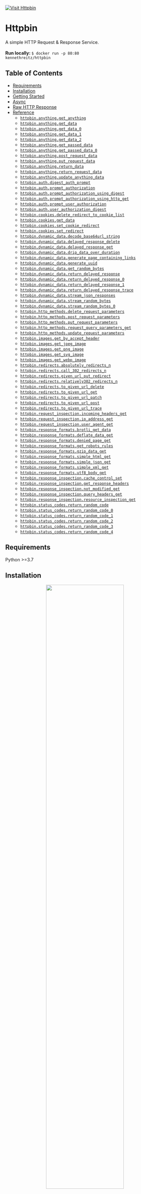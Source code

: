 <div align="left">

[![Visit Httpbin](./header.png)](https://httpbin.org)

# Httpbin<a id="httpbin"></a>

A simple HTTP Request & Response Service.<br/> <br/> <b>Run locally: </b> <code>$ docker run -p 80:80 kennethreitz/httpbin</code>


</div>

## Table of Contents<a id="table-of-contents"></a>

<!-- toc -->

- [Requirements](#requirements)
- [Installation](#installation)
- [Getting Started](#getting-started)
- [Async](#async)
- [Raw HTTP Response](#raw-http-response)
- [Reference](#reference)
  * [`httpbin.anything.get_anything`](#httpbinanythingget_anything)
  * [`httpbin.anything.get_data`](#httpbinanythingget_data)
  * [`httpbin.anything.get_data_0`](#httpbinanythingget_data_0)
  * [`httpbin.anything.get_data_1`](#httpbinanythingget_data_1)
  * [`httpbin.anything.get_data_2`](#httpbinanythingget_data_2)
  * [`httpbin.anything.get_passed_data`](#httpbinanythingget_passed_data)
  * [`httpbin.anything.get_passed_data_0`](#httpbinanythingget_passed_data_0)
  * [`httpbin.anything.post_request_data`](#httpbinanythingpost_request_data)
  * [`httpbin.anything.put_request_data`](#httpbinanythingput_request_data)
  * [`httpbin.anything.return_data`](#httpbinanythingreturn_data)
  * [`httpbin.anything.return_request_data`](#httpbinanythingreturn_request_data)
  * [`httpbin.anything.update_anything_data`](#httpbinanythingupdate_anything_data)
  * [`httpbin.auth.digest_auth_prompt`](#httpbinauthdigest_auth_prompt)
  * [`httpbin.auth.prompt_authorization`](#httpbinauthprompt_authorization)
  * [`httpbin.auth.prompt_authorization_using_digest`](#httpbinauthprompt_authorization_using_digest)
  * [`httpbin.auth.prompt_authorization_using_http_get`](#httpbinauthprompt_authorization_using_http_get)
  * [`httpbin.auth.prompt_user_authorization`](#httpbinauthprompt_user_authorization)
  * [`httpbin.auth.user_authorization_digest`](#httpbinauthuser_authorization_digest)
  * [`httpbin.cookies.delete_redirect_to_cookie_list`](#httpbincookiesdelete_redirect_to_cookie_list)
  * [`httpbin.cookies.get_data`](#httpbincookiesget_data)
  * [`httpbin.cookies.set_cookie_redirect`](#httpbincookiesset_cookie_redirect)
  * [`httpbin.cookies.set_redirect`](#httpbincookiesset_redirect)
  * [`httpbin.dynamic_data.decode_base64url_string`](#httpbindynamic_datadecode_base64url_string)
  * [`httpbin.dynamic_data.delayed_response_delete`](#httpbindynamic_datadelayed_response_delete)
  * [`httpbin.dynamic_data.delayed_response_get`](#httpbindynamic_datadelayed_response_get)
  * [`httpbin.dynamic_data.drip_data_over_duration`](#httpbindynamic_datadrip_data_over_duration)
  * [`httpbin.dynamic_data.generate_page_containing_links`](#httpbindynamic_datagenerate_page_containing_links)
  * [`httpbin.dynamic_data.generate_uuid`](#httpbindynamic_datagenerate_uuid)
  * [`httpbin.dynamic_data.get_random_bytes`](#httpbindynamic_dataget_random_bytes)
  * [`httpbin.dynamic_data.return_delayed_response`](#httpbindynamic_datareturn_delayed_response)
  * [`httpbin.dynamic_data.return_delayed_response_0`](#httpbindynamic_datareturn_delayed_response_0)
  * [`httpbin.dynamic_data.return_delayed_response_1`](#httpbindynamic_datareturn_delayed_response_1)
  * [`httpbin.dynamic_data.return_delayed_response_trace`](#httpbindynamic_datareturn_delayed_response_trace)
  * [`httpbin.dynamic_data.stream_json_responses`](#httpbindynamic_datastream_json_responses)
  * [`httpbin.dynamic_data.stream_random_bytes`](#httpbindynamic_datastream_random_bytes)
  * [`httpbin.dynamic_data.stream_random_bytes_0`](#httpbindynamic_datastream_random_bytes_0)
  * [`httpbin.http_methods.delete_request_parameters`](#httpbinhttp_methodsdelete_request_parameters)
  * [`httpbin.http_methods.post_request_parameters`](#httpbinhttp_methodspost_request_parameters)
  * [`httpbin.http_methods.put_request_parameters`](#httpbinhttp_methodsput_request_parameters)
  * [`httpbin.http_methods.request_query_parameters_get`](#httpbinhttp_methodsrequest_query_parameters_get)
  * [`httpbin.http_methods.update_request_parameters`](#httpbinhttp_methodsupdate_request_parameters)
  * [`httpbin.images.get_by_accept_header`](#httpbinimagesget_by_accept_header)
  * [`httpbin.images.get_jpeg_image`](#httpbinimagesget_jpeg_image)
  * [`httpbin.images.get_png_image`](#httpbinimagesget_png_image)
  * [`httpbin.images.get_svg_image`](#httpbinimagesget_svg_image)
  * [`httpbin.images.get_webp_image`](#httpbinimagesget_webp_image)
  * [`httpbin.redirects.absolutely_redirects_n`](#httpbinredirectsabsolutely_redirects_n)
  * [`httpbin.redirects.call_302_redirects_n`](#httpbinredirectscall_302_redirects_n)
  * [`httpbin.redirects.given_url_put_redirect`](#httpbinredirectsgiven_url_put_redirect)
  * [`httpbin.redirects.relatively302_redirects_n`](#httpbinredirectsrelatively302_redirects_n)
  * [`httpbin.redirects.to_given_url_delete`](#httpbinredirectsto_given_url_delete)
  * [`httpbin.redirects.to_given_url_get`](#httpbinredirectsto_given_url_get)
  * [`httpbin.redirects.to_given_url_patch`](#httpbinredirectsto_given_url_patch)
  * [`httpbin.redirects.to_given_url_post`](#httpbinredirectsto_given_url_post)
  * [`httpbin.redirects.to_given_url_trace`](#httpbinredirectsto_given_url_trace)
  * [`httpbin.request_inspection.incoming_headers_get`](#httpbinrequest_inspectionincoming_headers_get)
  * [`httpbin.request_inspection.ip_address_get`](#httpbinrequest_inspectionip_address_get)
  * [`httpbin.request_inspection.user_agent_get`](#httpbinrequest_inspectionuser_agent_get)
  * [`httpbin.response_formats.brotli_get_data`](#httpbinresponse_formatsbrotli_get_data)
  * [`httpbin.response_formats.deflate_data_get`](#httpbinresponse_formatsdeflate_data_get)
  * [`httpbin.response_formats.denied_page_get`](#httpbinresponse_formatsdenied_page_get)
  * [`httpbin.response_formats.get_robots_rules`](#httpbinresponse_formatsget_robots_rules)
  * [`httpbin.response_formats.gzip_data_get`](#httpbinresponse_formatsgzip_data_get)
  * [`httpbin.response_formats.simple_html_get`](#httpbinresponse_formatssimple_html_get)
  * [`httpbin.response_formats.simple_json_get`](#httpbinresponse_formatssimple_json_get)
  * [`httpbin.response_formats.simple_xml_get`](#httpbinresponse_formatssimple_xml_get)
  * [`httpbin.response_formats.utf8_body_get`](#httpbinresponse_formatsutf8_body_get)
  * [`httpbin.response_inspection.cache_control_set`](#httpbinresponse_inspectioncache_control_set)
  * [`httpbin.response_inspection.get_response_headers`](#httpbinresponse_inspectionget_response_headers)
  * [`httpbin.response_inspection.not_modified_get`](#httpbinresponse_inspectionnot_modified_get)
  * [`httpbin.response_inspection.query_headers_get`](#httpbinresponse_inspectionquery_headers_get)
  * [`httpbin.response_inspection.resource_inspection_get`](#httpbinresponse_inspectionresource_inspection_get)
  * [`httpbin.status_codes.return_random_code`](#httpbinstatus_codesreturn_random_code)
  * [`httpbin.status_codes.return_random_code_0`](#httpbinstatus_codesreturn_random_code_0)
  * [`httpbin.status_codes.return_random_code_1`](#httpbinstatus_codesreturn_random_code_1)
  * [`httpbin.status_codes.return_random_code_2`](#httpbinstatus_codesreturn_random_code_2)
  * [`httpbin.status_codes.return_random_code_3`](#httpbinstatus_codesreturn_random_code_3)
  * [`httpbin.status_codes.return_random_code_4`](#httpbinstatus_codesreturn_random_code_4)

<!-- tocstop -->

## Requirements<a id="requirements"></a>

Python >=3.7

## Installation<a id="installation"></a>
<div align="center">
  <a href="https://konfigthis.com/sdk-sign-up?company=httpbin&language=Python">
    <img src="https://raw.githubusercontent.com/konfig-dev/brand-assets/HEAD/cta-images/python-cta.png" width="70%">
  </a>
</div>

## Getting Started<a id="getting-started"></a>

```python
from pprint import pprint
from httpbin_python_sdk import Httpbin, ApiException

httpbin = Httpbin(
)

try:
    # Returns anything passed in request data.
    httpbin.anything.get_anything()
except ApiException as e:
    print("Exception when calling AnythingApi.get_anything: %s\n" % e)
    pprint(e.body)
    pprint(e.headers)
    pprint(e.status)
    pprint(e.reason)
    pprint(e.round_trip_time)
```

## Async<a id="async"></a>

`async` support is available by prepending `a` to any method.

```python

import asyncio
from pprint import pprint
from httpbin_python_sdk import Httpbin, ApiException

httpbin = Httpbin(
)

async def main():
    try:
        # Returns anything passed in request data.
        await httpbin.anything.aget_anything()
    except ApiException as e:
        print("Exception when calling AnythingApi.get_anything: %s\n" % e)
        pprint(e.body)
        pprint(e.headers)
        pprint(e.status)
        pprint(e.reason)
        pprint(e.round_trip_time)

asyncio.run(main())
```

## Raw HTTP Response<a id="raw-http-response"></a>

To access raw HTTP response values, use the `.raw` namespace.

```python
from pprint import pprint
from httpbin_python_sdk import Httpbin, ApiException

httpbin = Httpbin(
)

try:
    # Returns anything passed in request data.
    get_anything_response = httpbin.anything.raw.get_anything()
    pprint(get_anything_response.headers)
    pprint(get_anything_response.status)
    pprint(get_anything_response.round_trip_time)
except ApiException as e:
    print("Exception when calling AnythingApi.get_anything: %s\n" % e)
    pprint(e.body)
    pprint(e.headers)
    pprint(e.status)
    pprint(e.reason)
    pprint(e.round_trip_time)
```


## Reference<a id="reference"></a>
### `httpbin.anything.get_anything`<a id="httpbinanythingget_anything"></a>

Returns anything passed in request data.

#### 🛠️ Usage<a id="🛠️-usage"></a>

```python
httpbin.anything.get_anything()
```

#### 🌐 Endpoint<a id="🌐-endpoint"></a>

`/anything/{anything}` `delete`

[🔙 **Back to Table of Contents**](#table-of-contents)

---

### `httpbin.anything.get_data`<a id="httpbinanythingget_data"></a>

Returns anything passed in request data.

#### 🛠️ Usage<a id="🛠️-usage"></a>

```python
httpbin.anything.get_data()
```

#### 🌐 Endpoint<a id="🌐-endpoint"></a>

`/anything` `get`

[🔙 **Back to Table of Contents**](#table-of-contents)

---

### `httpbin.anything.get_data_0`<a id="httpbinanythingget_data_0"></a>

Returns anything passed in request data.

#### 🛠️ Usage<a id="🛠️-usage"></a>

```python
httpbin.anything.get_data_0()
```

#### 🌐 Endpoint<a id="🌐-endpoint"></a>

`/anything` `delete`

[🔙 **Back to Table of Contents**](#table-of-contents)

---

### `httpbin.anything.get_data_1`<a id="httpbinanythingget_data_1"></a>

Returns anything passed in request data.

#### 🛠️ Usage<a id="🛠️-usage"></a>

```python
httpbin.anything.get_data_1()
```

#### 🌐 Endpoint<a id="🌐-endpoint"></a>

`/anything` `patch`

[🔙 **Back to Table of Contents**](#table-of-contents)

---

### `httpbin.anything.get_data_2`<a id="httpbinanythingget_data_2"></a>

Returns anything passed in request data.

#### 🛠️ Usage<a id="🛠️-usage"></a>

```python
httpbin.anything.get_data_2()
```

#### 🌐 Endpoint<a id="🌐-endpoint"></a>

`/anything/{anything}` `get`

[🔙 **Back to Table of Contents**](#table-of-contents)

---

### `httpbin.anything.get_passed_data`<a id="httpbinanythingget_passed_data"></a>

Returns anything passed in request data.

#### 🛠️ Usage<a id="🛠️-usage"></a>

```python
httpbin.anything.get_passed_data()
```

#### 🌐 Endpoint<a id="🌐-endpoint"></a>

`/anything` `trace`

[🔙 **Back to Table of Contents**](#table-of-contents)

---

### `httpbin.anything.get_passed_data_0`<a id="httpbinanythingget_passed_data_0"></a>

Returns anything passed in request data.

#### 🛠️ Usage<a id="🛠️-usage"></a>

```python
httpbin.anything.get_passed_data_0()
```

#### 🌐 Endpoint<a id="🌐-endpoint"></a>

`/anything/{anything}` `trace`

[🔙 **Back to Table of Contents**](#table-of-contents)

---

### `httpbin.anything.post_request_data`<a id="httpbinanythingpost_request_data"></a>

Returns anything passed in request data.

#### 🛠️ Usage<a id="🛠️-usage"></a>

```python
httpbin.anything.post_request_data()
```

#### 🌐 Endpoint<a id="🌐-endpoint"></a>

`/anything` `post`

[🔙 **Back to Table of Contents**](#table-of-contents)

---

### `httpbin.anything.put_request_data`<a id="httpbinanythingput_request_data"></a>

Returns anything passed in request data.

#### 🛠️ Usage<a id="🛠️-usage"></a>

```python
httpbin.anything.put_request_data()
```

#### 🌐 Endpoint<a id="🌐-endpoint"></a>

`/anything` `put`

[🔙 **Back to Table of Contents**](#table-of-contents)

---

### `httpbin.anything.return_data`<a id="httpbinanythingreturn_data"></a>

Returns anything passed in request data.

#### 🛠️ Usage<a id="🛠️-usage"></a>

```python
httpbin.anything.return_data()
```

#### 🌐 Endpoint<a id="🌐-endpoint"></a>

`/anything/{anything}` `put`

[🔙 **Back to Table of Contents**](#table-of-contents)

---

### `httpbin.anything.return_request_data`<a id="httpbinanythingreturn_request_data"></a>

Returns anything passed in request data.

#### 🛠️ Usage<a id="🛠️-usage"></a>

```python
httpbin.anything.return_request_data()
```

#### 🌐 Endpoint<a id="🌐-endpoint"></a>

`/anything/{anything}` `post`

[🔙 **Back to Table of Contents**](#table-of-contents)

---

### `httpbin.anything.update_anything_data`<a id="httpbinanythingupdate_anything_data"></a>

Returns anything passed in request data.

#### 🛠️ Usage<a id="🛠️-usage"></a>

```python
httpbin.anything.update_anything_data()
```

#### 🌐 Endpoint<a id="🌐-endpoint"></a>

`/anything/{anything}` `patch`

[🔙 **Back to Table of Contents**](#table-of-contents)

---

### `httpbin.auth.digest_auth_prompt`<a id="httpbinauthdigest_auth_prompt"></a>

Prompts the user for authorization using Digest Auth.

#### 🛠️ Usage<a id="🛠️-usage"></a>

```python
httpbin.auth.digest_auth_prompt(
    qop="qop_example",
    user="user_example",
    passwd="passwd_example",
)
```

#### ⚙️ Parameters<a id="⚙️-parameters"></a>

##### qop: `str`<a id="qop-str"></a>

auth or auth-int

##### user: `str`<a id="user-str"></a>

##### passwd: `str`<a id="passwd-str"></a>

#### 🌐 Endpoint<a id="🌐-endpoint"></a>

`/digest-auth/{qop}/{user}/{passwd}` `get`

[🔙 **Back to Table of Contents**](#table-of-contents)

---

### `httpbin.auth.prompt_authorization`<a id="httpbinauthprompt_authorization"></a>

Prompts the user for authorization using bearer authentication.

#### 🛠️ Usage<a id="🛠️-usage"></a>

```python
httpbin.auth.prompt_authorization(
    authorization="string_example",
)
```

#### ⚙️ Parameters<a id="⚙️-parameters"></a>

##### authorization: `str`<a id="authorization-str"></a>

#### 🌐 Endpoint<a id="🌐-endpoint"></a>

`/bearer` `get`

[🔙 **Back to Table of Contents**](#table-of-contents)

---

### `httpbin.auth.prompt_authorization_using_digest`<a id="httpbinauthprompt_authorization_using_digest"></a>

allow settings the stale_after argument.


#### 🛠️ Usage<a id="🛠️-usage"></a>

```python
httpbin.auth.prompt_authorization_using_digest(
    qop="qop_example",
    user="user_example",
    passwd="passwd_example",
    algorithm="MD5",
    stale_after="never",
)
```

#### ⚙️ Parameters<a id="⚙️-parameters"></a>

##### qop: `str`<a id="qop-str"></a>

auth or auth-int

##### user: `str`<a id="user-str"></a>

##### passwd: `str`<a id="passwd-str"></a>

##### algorithm: `str`<a id="algorithm-str"></a>

MD5, SHA-256, SHA-512

##### stale_after: `str`<a id="stale_after-str"></a>

#### 🌐 Endpoint<a id="🌐-endpoint"></a>

`/digest-auth/{qop}/{user}/{passwd}/{algorithm}/{stale_after}` `get`

[🔙 **Back to Table of Contents**](#table-of-contents)

---

### `httpbin.auth.prompt_authorization_using_http_get`<a id="httpbinauthprompt_authorization_using_http_get"></a>

Prompts the user for authorization using HTTP Basic Auth.

#### 🛠️ Usage<a id="🛠️-usage"></a>

```python
httpbin.auth.prompt_authorization_using_http_get(
    user="user_example",
    passwd="passwd_example",
)
```

#### ⚙️ Parameters<a id="⚙️-parameters"></a>

##### user: `str`<a id="user-str"></a>

##### passwd: `str`<a id="passwd-str"></a>

#### 🌐 Endpoint<a id="🌐-endpoint"></a>

`/basic-auth/{user}/{passwd}` `get`

[🔙 **Back to Table of Contents**](#table-of-contents)

---

### `httpbin.auth.prompt_user_authorization`<a id="httpbinauthprompt_user_authorization"></a>

Prompts the user for authorization using HTTP Basic Auth.

#### 🛠️ Usage<a id="🛠️-usage"></a>

```python
httpbin.auth.prompt_user_authorization(
    user="user_example",
    passwd="passwd_example",
)
```

#### ⚙️ Parameters<a id="⚙️-parameters"></a>

##### user: `str`<a id="user-str"></a>

##### passwd: `str`<a id="passwd-str"></a>

#### 🌐 Endpoint<a id="🌐-endpoint"></a>

`/hidden-basic-auth/{user}/{passwd}` `get`

[🔙 **Back to Table of Contents**](#table-of-contents)

---

### `httpbin.auth.user_authorization_digest`<a id="httpbinauthuser_authorization_digest"></a>

Prompts the user for authorization using Digest Auth + Algorithm.

#### 🛠️ Usage<a id="🛠️-usage"></a>

```python
httpbin.auth.user_authorization_digest(
    qop="qop_example",
    user="user_example",
    passwd="passwd_example",
    algorithm="MD5",
)
```

#### ⚙️ Parameters<a id="⚙️-parameters"></a>

##### qop: `str`<a id="qop-str"></a>

auth or auth-int

##### user: `str`<a id="user-str"></a>

##### passwd: `str`<a id="passwd-str"></a>

##### algorithm: `str`<a id="algorithm-str"></a>

MD5, SHA-256, SHA-512

#### 🌐 Endpoint<a id="🌐-endpoint"></a>

`/digest-auth/{qop}/{user}/{passwd}/{algorithm}` `get`

[🔙 **Back to Table of Contents**](#table-of-contents)

---

### `httpbin.cookies.delete_redirect_to_cookie_list`<a id="httpbincookiesdelete_redirect_to_cookie_list"></a>

Deletes cookie(s) as provided by the query string and redirects to cookie list.

#### 🛠️ Usage<a id="🛠️-usage"></a>

```python
httpbin.cookies.delete_redirect_to_cookie_list(
    freeform={
        "key": "string_example",
    },
)
```

#### ⚙️ Parameters<a id="⚙️-parameters"></a>

##### freeform: [`Dict[str, str]`](./httpbin_python_sdk/type/.py)<a id="freeform-dictstr-strhttpbin_python_sdktypepy"></a>

#### 🌐 Endpoint<a id="🌐-endpoint"></a>

`/cookies/delete` `get`

[🔙 **Back to Table of Contents**](#table-of-contents)

---

### `httpbin.cookies.get_data`<a id="httpbincookiesget_data"></a>

Returns cookie data.

#### 🛠️ Usage<a id="🛠️-usage"></a>

```python
httpbin.cookies.get_data()
```

#### 🌐 Endpoint<a id="🌐-endpoint"></a>

`/cookies` `get`

[🔙 **Back to Table of Contents**](#table-of-contents)

---

### `httpbin.cookies.set_cookie_redirect`<a id="httpbincookiesset_cookie_redirect"></a>

Sets a cookie and redirects to cookie list.

#### 🛠️ Usage<a id="🛠️-usage"></a>

```python
httpbin.cookies.set_cookie_redirect(
    name="name_example",
    value="value_example",
)
```

#### ⚙️ Parameters<a id="⚙️-parameters"></a>

##### name: `str`<a id="name-str"></a>

##### value: `str`<a id="value-str"></a>

#### 🌐 Endpoint<a id="🌐-endpoint"></a>

`/cookies/set/{name}/{value}` `get`

[🔙 **Back to Table of Contents**](#table-of-contents)

---

### `httpbin.cookies.set_redirect`<a id="httpbincookiesset_redirect"></a>

Sets cookie(s) as provided by the query string and redirects to cookie list.

#### 🛠️ Usage<a id="🛠️-usage"></a>

```python
httpbin.cookies.set_redirect(
    freeform={
        "key": "string_example",
    },
)
```

#### ⚙️ Parameters<a id="⚙️-parameters"></a>

##### freeform: [`Dict[str, str]`](./httpbin_python_sdk/type/.py)<a id="freeform-dictstr-strhttpbin_python_sdktypepy"></a>

#### 🌐 Endpoint<a id="🌐-endpoint"></a>

`/cookies/set` `get`

[🔙 **Back to Table of Contents**](#table-of-contents)

---

### `httpbin.dynamic_data.decode_base64url_string`<a id="httpbindynamic_datadecode_base64url_string"></a>

Decodes base64url-encoded string.

#### 🛠️ Usage<a id="🛠️-usage"></a>

```python
httpbin.dynamic_data.decode_base64url_string(
    value="SFRUUEJJTiBpcyBhd2Vzb21l",
)
```

#### ⚙️ Parameters<a id="⚙️-parameters"></a>

##### value: `str`<a id="value-str"></a>

#### 🌐 Endpoint<a id="🌐-endpoint"></a>

`/base64/{value}` `get`

[🔙 **Back to Table of Contents**](#table-of-contents)

---

### `httpbin.dynamic_data.delayed_response_delete`<a id="httpbindynamic_datadelayed_response_delete"></a>

Returns a delayed response (max of 10 seconds).

#### 🛠️ Usage<a id="🛠️-usage"></a>

```python
httpbin.dynamic_data.delayed_response_delete(
    delay=,
)
```

#### ⚙️ Parameters<a id="⚙️-parameters"></a>

##### delay: [`ModelInt`](./httpbin_python_sdk/type/.py)<a id="delay-modelinthttpbin_python_sdktypepy"></a>

#### 🌐 Endpoint<a id="🌐-endpoint"></a>

`/delay/{delay}` `delete`

[🔙 **Back to Table of Contents**](#table-of-contents)

---

### `httpbin.dynamic_data.delayed_response_get`<a id="httpbindynamic_datadelayed_response_get"></a>

Returns a delayed response (max of 10 seconds).

#### 🛠️ Usage<a id="🛠️-usage"></a>

```python
httpbin.dynamic_data.delayed_response_get(
    delay=,
)
```

#### ⚙️ Parameters<a id="⚙️-parameters"></a>

##### delay: [`ModelInt`](./httpbin_python_sdk/type/.py)<a id="delay-modelinthttpbin_python_sdktypepy"></a>

#### 🌐 Endpoint<a id="🌐-endpoint"></a>

`/delay/{delay}` `get`

[🔙 **Back to Table of Contents**](#table-of-contents)

---

### `httpbin.dynamic_data.drip_data_over_duration`<a id="httpbindynamic_datadrip_data_over_duration"></a>

Drips data over a duration after an optional initial delay.

#### 🛠️ Usage<a id="🛠️-usage"></a>

```python
httpbin.dynamic_data.drip_data_over_duration(
    duration=2,
    numbytes=10,
    code=200,
    delay=2,
)
```

#### ⚙️ Parameters<a id="⚙️-parameters"></a>

##### duration: `Union[int, float]`<a id="duration-unionint-float"></a>

The amount of time (in seconds) over which to drip each byte

##### numbytes: `int`<a id="numbytes-int"></a>

The number of bytes to respond with

##### code: `int`<a id="code-int"></a>

The response code that will be returned

##### delay: `Union[int, float]`<a id="delay-unionint-float"></a>

The amount of time (in seconds) to delay before responding

#### 🌐 Endpoint<a id="🌐-endpoint"></a>

`/drip` `get`

[🔙 **Back to Table of Contents**](#table-of-contents)

---

### `httpbin.dynamic_data.generate_page_containing_links`<a id="httpbindynamic_datagenerate_page_containing_links"></a>

Generate a page containing n links to other pages which do the same.

#### 🛠️ Usage<a id="🛠️-usage"></a>

```python
httpbin.dynamic_data.generate_page_containing_links(
    n=,
    offset=,
)
```

#### ⚙️ Parameters<a id="⚙️-parameters"></a>

##### n: [`ModelInt`](./httpbin_python_sdk/type/.py)<a id="n-modelinthttpbin_python_sdktypepy"></a>

##### offset: [`ModelInt`](./httpbin_python_sdk/type/.py)<a id="offset-modelinthttpbin_python_sdktypepy"></a>

#### 🌐 Endpoint<a id="🌐-endpoint"></a>

`/links/{n}/{offset}` `get`

[🔙 **Back to Table of Contents**](#table-of-contents)

---

### `httpbin.dynamic_data.generate_uuid`<a id="httpbindynamic_datagenerate_uuid"></a>

Return a UUID4.

#### 🛠️ Usage<a id="🛠️-usage"></a>

```python
httpbin.dynamic_data.generate_uuid()
```

#### 🌐 Endpoint<a id="🌐-endpoint"></a>

`/uuid` `get`

[🔙 **Back to Table of Contents**](#table-of-contents)

---

### `httpbin.dynamic_data.get_random_bytes`<a id="httpbindynamic_dataget_random_bytes"></a>

Returns n random bytes generated with given seed

#### 🛠️ Usage<a id="🛠️-usage"></a>

```python
httpbin.dynamic_data.get_random_bytes(
    n=,
)
```

#### ⚙️ Parameters<a id="⚙️-parameters"></a>

##### n: [`ModelInt`](./httpbin_python_sdk/type/.py)<a id="n-modelinthttpbin_python_sdktypepy"></a>

#### 🌐 Endpoint<a id="🌐-endpoint"></a>

`/bytes/{n}` `get`

[🔙 **Back to Table of Contents**](#table-of-contents)

---

### `httpbin.dynamic_data.return_delayed_response`<a id="httpbindynamic_datareturn_delayed_response"></a>

Returns a delayed response (max of 10 seconds).

#### 🛠️ Usage<a id="🛠️-usage"></a>

```python
httpbin.dynamic_data.return_delayed_response(
    delay=,
)
```

#### ⚙️ Parameters<a id="⚙️-parameters"></a>

##### delay: [`ModelInt`](./httpbin_python_sdk/type/.py)<a id="delay-modelinthttpbin_python_sdktypepy"></a>

#### 🌐 Endpoint<a id="🌐-endpoint"></a>

`/delay/{delay}` `put`

[🔙 **Back to Table of Contents**](#table-of-contents)

---

### `httpbin.dynamic_data.return_delayed_response_0`<a id="httpbindynamic_datareturn_delayed_response_0"></a>

Returns a delayed response (max of 10 seconds).

#### 🛠️ Usage<a id="🛠️-usage"></a>

```python
httpbin.dynamic_data.return_delayed_response_0(
    delay=,
)
```

#### ⚙️ Parameters<a id="⚙️-parameters"></a>

##### delay: [`ModelInt`](./httpbin_python_sdk/type/.py)<a id="delay-modelinthttpbin_python_sdktypepy"></a>

#### 🌐 Endpoint<a id="🌐-endpoint"></a>

`/delay/{delay}` `post`

[🔙 **Back to Table of Contents**](#table-of-contents)

---

### `httpbin.dynamic_data.return_delayed_response_1`<a id="httpbindynamic_datareturn_delayed_response_1"></a>

Returns a delayed response (max of 10 seconds).

#### 🛠️ Usage<a id="🛠️-usage"></a>

```python
httpbin.dynamic_data.return_delayed_response_1(
    delay=,
)
```

#### ⚙️ Parameters<a id="⚙️-parameters"></a>

##### delay: [`ModelInt`](./httpbin_python_sdk/type/.py)<a id="delay-modelinthttpbin_python_sdktypepy"></a>

#### 🌐 Endpoint<a id="🌐-endpoint"></a>

`/delay/{delay}` `patch`

[🔙 **Back to Table of Contents**](#table-of-contents)

---

### `httpbin.dynamic_data.return_delayed_response_trace`<a id="httpbindynamic_datareturn_delayed_response_trace"></a>

Returns a delayed response (max of 10 seconds).

#### 🛠️ Usage<a id="🛠️-usage"></a>

```python
httpbin.dynamic_data.return_delayed_response_trace(
    delay=,
)
```

#### ⚙️ Parameters<a id="⚙️-parameters"></a>

##### delay: [`ModelInt`](./httpbin_python_sdk/type/.py)<a id="delay-modelinthttpbin_python_sdktypepy"></a>

#### 🌐 Endpoint<a id="🌐-endpoint"></a>

`/delay/{delay}` `trace`

[🔙 **Back to Table of Contents**](#table-of-contents)

---

### `httpbin.dynamic_data.stream_json_responses`<a id="httpbindynamic_datastream_json_responses"></a>

Stream n JSON responses

#### 🛠️ Usage<a id="🛠️-usage"></a>

```python
httpbin.dynamic_data.stream_json_responses(
    n=,
)
```

#### ⚙️ Parameters<a id="⚙️-parameters"></a>

##### n: [`ModelInt`](./httpbin_python_sdk/type/.py)<a id="n-modelinthttpbin_python_sdktypepy"></a>

#### 🌐 Endpoint<a id="🌐-endpoint"></a>

`/stream/{n}` `get`

[🔙 **Back to Table of Contents**](#table-of-contents)

---

### `httpbin.dynamic_data.stream_random_bytes`<a id="httpbindynamic_datastream_random_bytes"></a>

Streams n random bytes generated with given seed, at given chunk size per packet.

#### 🛠️ Usage<a id="🛠️-usage"></a>

```python
httpbin.dynamic_data.stream_random_bytes(
    numbytes=,
)
```

#### ⚙️ Parameters<a id="⚙️-parameters"></a>

##### numbytes: [`ModelInt`](./httpbin_python_sdk/type/.py)<a id="numbytes-modelinthttpbin_python_sdktypepy"></a>

#### 🌐 Endpoint<a id="🌐-endpoint"></a>

`/range/{numbytes}` `get`

[🔙 **Back to Table of Contents**](#table-of-contents)

---

### `httpbin.dynamic_data.stream_random_bytes_0`<a id="httpbindynamic_datastream_random_bytes_0"></a>

Streams n random bytes generated with given seed, at given chunk size per packet.

#### 🛠️ Usage<a id="🛠️-usage"></a>

```python
httpbin.dynamic_data.stream_random_bytes_0(
    n=,
)
```

#### ⚙️ Parameters<a id="⚙️-parameters"></a>

##### n: [`ModelInt`](./httpbin_python_sdk/type/.py)<a id="n-modelinthttpbin_python_sdktypepy"></a>

#### 🌐 Endpoint<a id="🌐-endpoint"></a>

`/stream-bytes/{n}` `get`

[🔙 **Back to Table of Contents**](#table-of-contents)

---

### `httpbin.http_methods.delete_request_parameters`<a id="httpbinhttp_methodsdelete_request_parameters"></a>

The request's DELETE parameters.

#### 🛠️ Usage<a id="🛠️-usage"></a>

```python
httpbin.http_methods.delete_request_parameters()
```

#### 🌐 Endpoint<a id="🌐-endpoint"></a>

`/delete` `delete`

[🔙 **Back to Table of Contents**](#table-of-contents)

---

### `httpbin.http_methods.post_request_parameters`<a id="httpbinhttp_methodspost_request_parameters"></a>

The request's POST parameters.

#### 🛠️ Usage<a id="🛠️-usage"></a>

```python
httpbin.http_methods.post_request_parameters()
```

#### 🌐 Endpoint<a id="🌐-endpoint"></a>

`/post` `post`

[🔙 **Back to Table of Contents**](#table-of-contents)

---

### `httpbin.http_methods.put_request_parameters`<a id="httpbinhttp_methodsput_request_parameters"></a>

The request's PUT parameters.

#### 🛠️ Usage<a id="🛠️-usage"></a>

```python
httpbin.http_methods.put_request_parameters()
```

#### 🌐 Endpoint<a id="🌐-endpoint"></a>

`/put` `put`

[🔙 **Back to Table of Contents**](#table-of-contents)

---

### `httpbin.http_methods.request_query_parameters_get`<a id="httpbinhttp_methodsrequest_query_parameters_get"></a>

The request's query parameters.

#### 🛠️ Usage<a id="🛠️-usage"></a>

```python
httpbin.http_methods.request_query_parameters_get()
```

#### 🌐 Endpoint<a id="🌐-endpoint"></a>

`/get` `get`

[🔙 **Back to Table of Contents**](#table-of-contents)

---

### `httpbin.http_methods.update_request_parameters`<a id="httpbinhttp_methodsupdate_request_parameters"></a>

The request's PATCH parameters.

#### 🛠️ Usage<a id="🛠️-usage"></a>

```python
httpbin.http_methods.update_request_parameters()
```

#### 🌐 Endpoint<a id="🌐-endpoint"></a>

`/patch` `patch`

[🔙 **Back to Table of Contents**](#table-of-contents)

---

### `httpbin.images.get_by_accept_header`<a id="httpbinimagesget_by_accept_header"></a>

Returns a simple image of the type suggest by the Accept header.

#### 🛠️ Usage<a id="🛠️-usage"></a>

```python
httpbin.images.get_by_accept_header()
```

#### 🌐 Endpoint<a id="🌐-endpoint"></a>

`/image` `get`

[🔙 **Back to Table of Contents**](#table-of-contents)

---

### `httpbin.images.get_jpeg_image`<a id="httpbinimagesget_jpeg_image"></a>

Returns a simple JPEG image.

#### 🛠️ Usage<a id="🛠️-usage"></a>

```python
httpbin.images.get_jpeg_image()
```

#### 🌐 Endpoint<a id="🌐-endpoint"></a>

`/image/jpeg` `get`

[🔙 **Back to Table of Contents**](#table-of-contents)

---

### `httpbin.images.get_png_image`<a id="httpbinimagesget_png_image"></a>

Returns a simple PNG image.

#### 🛠️ Usage<a id="🛠️-usage"></a>

```python
httpbin.images.get_png_image()
```

#### 🌐 Endpoint<a id="🌐-endpoint"></a>

`/image/png` `get`

[🔙 **Back to Table of Contents**](#table-of-contents)

---

### `httpbin.images.get_svg_image`<a id="httpbinimagesget_svg_image"></a>

Returns a simple SVG image.

#### 🛠️ Usage<a id="🛠️-usage"></a>

```python
httpbin.images.get_svg_image()
```

#### 🌐 Endpoint<a id="🌐-endpoint"></a>

`/image/svg` `get`

[🔙 **Back to Table of Contents**](#table-of-contents)

---

### `httpbin.images.get_webp_image`<a id="httpbinimagesget_webp_image"></a>

Returns a simple WEBP image.

#### 🛠️ Usage<a id="🛠️-usage"></a>

```python
httpbin.images.get_webp_image()
```

#### 🌐 Endpoint<a id="🌐-endpoint"></a>

`/image/webp` `get`

[🔙 **Back to Table of Contents**](#table-of-contents)

---

### `httpbin.redirects.absolutely_redirects_n`<a id="httpbinredirectsabsolutely_redirects_n"></a>

Absolutely 302 Redirects n times.

#### 🛠️ Usage<a id="🛠️-usage"></a>

```python
httpbin.redirects.absolutely_redirects_n(
    n=,
)
```

#### ⚙️ Parameters<a id="⚙️-parameters"></a>

##### n: [`ModelInt`](./httpbin_python_sdk/type/.py)<a id="n-modelinthttpbin_python_sdktypepy"></a>

#### 🌐 Endpoint<a id="🌐-endpoint"></a>

`/absolute-redirect/{n}` `get`

[🔙 **Back to Table of Contents**](#table-of-contents)

---

### `httpbin.redirects.call_302_redirects_n`<a id="httpbinredirectscall_302_redirects_n"></a>

302 Redirects n times.

#### 🛠️ Usage<a id="🛠️-usage"></a>

```python
httpbin.redirects.call_302_redirects_n(
    n=,
)
```

#### ⚙️ Parameters<a id="⚙️-parameters"></a>

##### n: [`ModelInt`](./httpbin_python_sdk/type/.py)<a id="n-modelinthttpbin_python_sdktypepy"></a>

#### 🌐 Endpoint<a id="🌐-endpoint"></a>

`/redirect/{n}` `get`

[🔙 **Back to Table of Contents**](#table-of-contents)

---

### `httpbin.redirects.given_url_put_redirect`<a id="httpbinredirectsgiven_url_put_redirect"></a>

302/3XX Redirects to the given URL.

#### 🛠️ Usage<a id="🛠️-usage"></a>

```python
httpbin.redirects.given_url_put_redirect(
    url="string_example",
    status_code=,
)
```

#### ⚙️ Parameters<a id="⚙️-parameters"></a>

##### url: `str`<a id="url-str"></a>

##### status_code: [`ModelInt`](./httpbin_python_sdk/type/model_int.py)<a id="status_code-modelinthttpbin_python_sdktypemodel_intpy"></a>

#### ⚙️ Request Body<a id="⚙️-request-body"></a>

[`RedirectsToGivenUrlPostRequest`](./httpbin_python_sdk/type/redirects_to_given_url_post_request.py)
#### 🌐 Endpoint<a id="🌐-endpoint"></a>

`/redirect-to` `put`

[🔙 **Back to Table of Contents**](#table-of-contents)

---

### `httpbin.redirects.relatively302_redirects_n`<a id="httpbinredirectsrelatively302_redirects_n"></a>

Relatively 302 Redirects n times.

#### 🛠️ Usage<a id="🛠️-usage"></a>

```python
httpbin.redirects.relatively302_redirects_n(
    n=,
)
```

#### ⚙️ Parameters<a id="⚙️-parameters"></a>

##### n: [`ModelInt`](./httpbin_python_sdk/type/.py)<a id="n-modelinthttpbin_python_sdktypepy"></a>

#### 🌐 Endpoint<a id="🌐-endpoint"></a>

`/relative-redirect/{n}` `get`

[🔙 **Back to Table of Contents**](#table-of-contents)

---

### `httpbin.redirects.to_given_url_delete`<a id="httpbinredirectsto_given_url_delete"></a>

302/3XX Redirects to the given URL.

#### 🛠️ Usage<a id="🛠️-usage"></a>

```python
httpbin.redirects.to_given_url_delete()
```

#### 🌐 Endpoint<a id="🌐-endpoint"></a>

`/redirect-to` `delete`

[🔙 **Back to Table of Contents**](#table-of-contents)

---

### `httpbin.redirects.to_given_url_get`<a id="httpbinredirectsto_given_url_get"></a>

302/3XX Redirects to the given URL.

#### 🛠️ Usage<a id="🛠️-usage"></a>

```python
httpbin.redirects.to_given_url_get(
    url="url_example",
    status_code=,
)
```

#### ⚙️ Parameters<a id="⚙️-parameters"></a>

##### url: `str`<a id="url-str"></a>

##### status_code: [`ModelInt`](./httpbin_python_sdk/type/.py)<a id="status_code-modelinthttpbin_python_sdktypepy"></a>

#### 🌐 Endpoint<a id="🌐-endpoint"></a>

`/redirect-to` `get`

[🔙 **Back to Table of Contents**](#table-of-contents)

---

### `httpbin.redirects.to_given_url_patch`<a id="httpbinredirectsto_given_url_patch"></a>

302/3XX Redirects to the given URL.

#### 🛠️ Usage<a id="🛠️-usage"></a>

```python
httpbin.redirects.to_given_url_patch()
```

#### 🌐 Endpoint<a id="🌐-endpoint"></a>

`/redirect-to` `patch`

[🔙 **Back to Table of Contents**](#table-of-contents)

---

### `httpbin.redirects.to_given_url_post`<a id="httpbinredirectsto_given_url_post"></a>

302/3XX Redirects to the given URL.

#### 🛠️ Usage<a id="🛠️-usage"></a>

```python
httpbin.redirects.to_given_url_post(
    url="string_example",
    status_code=,
)
```

#### ⚙️ Parameters<a id="⚙️-parameters"></a>

##### url: `str`<a id="url-str"></a>

##### status_code: [`ModelInt`](./httpbin_python_sdk/type/model_int.py)<a id="status_code-modelinthttpbin_python_sdktypemodel_intpy"></a>

#### ⚙️ Request Body<a id="⚙️-request-body"></a>

[`RedirectsToGivenUrlPostRequest`](./httpbin_python_sdk/type/redirects_to_given_url_post_request.py)
#### 🌐 Endpoint<a id="🌐-endpoint"></a>

`/redirect-to` `post`

[🔙 **Back to Table of Contents**](#table-of-contents)

---

### `httpbin.redirects.to_given_url_trace`<a id="httpbinredirectsto_given_url_trace"></a>

302/3XX Redirects to the given URL.

#### 🛠️ Usage<a id="🛠️-usage"></a>

```python
httpbin.redirects.to_given_url_trace()
```

#### 🌐 Endpoint<a id="🌐-endpoint"></a>

`/redirect-to` `trace`

[🔙 **Back to Table of Contents**](#table-of-contents)

---

### `httpbin.request_inspection.incoming_headers_get`<a id="httpbinrequest_inspectionincoming_headers_get"></a>

Return the incoming request's HTTP headers.

#### 🛠️ Usage<a id="🛠️-usage"></a>

```python
httpbin.request_inspection.incoming_headers_get()
```

#### 🌐 Endpoint<a id="🌐-endpoint"></a>

`/headers` `get`

[🔙 **Back to Table of Contents**](#table-of-contents)

---

### `httpbin.request_inspection.ip_address_get`<a id="httpbinrequest_inspectionip_address_get"></a>

Returns the requester's IP Address.

#### 🛠️ Usage<a id="🛠️-usage"></a>

```python
httpbin.request_inspection.ip_address_get()
```

#### 🌐 Endpoint<a id="🌐-endpoint"></a>

`/ip` `get`

[🔙 **Back to Table of Contents**](#table-of-contents)

---

### `httpbin.request_inspection.user_agent_get`<a id="httpbinrequest_inspectionuser_agent_get"></a>

Return the incoming requests's User-Agent header.

#### 🛠️ Usage<a id="🛠️-usage"></a>

```python
httpbin.request_inspection.user_agent_get()
```

#### 🌐 Endpoint<a id="🌐-endpoint"></a>

`/user-agent` `get`

[🔙 **Back to Table of Contents**](#table-of-contents)

---

### `httpbin.response_formats.brotli_get_data`<a id="httpbinresponse_formatsbrotli_get_data"></a>

Returns Brotli-encoded data.

#### 🛠️ Usage<a id="🛠️-usage"></a>

```python
httpbin.response_formats.brotli_get_data()
```

#### 🌐 Endpoint<a id="🌐-endpoint"></a>

`/brotli` `get`

[🔙 **Back to Table of Contents**](#table-of-contents)

---

### `httpbin.response_formats.deflate_data_get`<a id="httpbinresponse_formatsdeflate_data_get"></a>

Returns Deflate-encoded data.

#### 🛠️ Usage<a id="🛠️-usage"></a>

```python
httpbin.response_formats.deflate_data_get()
```

#### 🌐 Endpoint<a id="🌐-endpoint"></a>

`/deflate` `get`

[🔙 **Back to Table of Contents**](#table-of-contents)

---

### `httpbin.response_formats.denied_page_get`<a id="httpbinresponse_formatsdenied_page_get"></a>

Returns page denied by robots.txt rules.

#### 🛠️ Usage<a id="🛠️-usage"></a>

```python
httpbin.response_formats.denied_page_get()
```

#### 🌐 Endpoint<a id="🌐-endpoint"></a>

`/deny` `get`

[🔙 **Back to Table of Contents**](#table-of-contents)

---

### `httpbin.response_formats.get_robots_rules`<a id="httpbinresponse_formatsget_robots_rules"></a>

Returns some robots.txt rules.

#### 🛠️ Usage<a id="🛠️-usage"></a>

```python
httpbin.response_formats.get_robots_rules()
```

#### 🌐 Endpoint<a id="🌐-endpoint"></a>

`/robots.txt` `get`

[🔙 **Back to Table of Contents**](#table-of-contents)

---

### `httpbin.response_formats.gzip_data_get`<a id="httpbinresponse_formatsgzip_data_get"></a>

Returns GZip-encoded data.

#### 🛠️ Usage<a id="🛠️-usage"></a>

```python
httpbin.response_formats.gzip_data_get()
```

#### 🌐 Endpoint<a id="🌐-endpoint"></a>

`/gzip` `get`

[🔙 **Back to Table of Contents**](#table-of-contents)

---

### `httpbin.response_formats.simple_html_get`<a id="httpbinresponse_formatssimple_html_get"></a>

Returns a simple HTML document.

#### 🛠️ Usage<a id="🛠️-usage"></a>

```python
httpbin.response_formats.simple_html_get()
```

#### 🌐 Endpoint<a id="🌐-endpoint"></a>

`/html` `get`

[🔙 **Back to Table of Contents**](#table-of-contents)

---

### `httpbin.response_formats.simple_json_get`<a id="httpbinresponse_formatssimple_json_get"></a>

Returns a simple JSON document.

#### 🛠️ Usage<a id="🛠️-usage"></a>

```python
httpbin.response_formats.simple_json_get()
```

#### 🌐 Endpoint<a id="🌐-endpoint"></a>

`/json` `get`

[🔙 **Back to Table of Contents**](#table-of-contents)

---

### `httpbin.response_formats.simple_xml_get`<a id="httpbinresponse_formatssimple_xml_get"></a>

Returns a simple XML document.

#### 🛠️ Usage<a id="🛠️-usage"></a>

```python
httpbin.response_formats.simple_xml_get()
```

#### 🌐 Endpoint<a id="🌐-endpoint"></a>

`/xml` `get`

[🔙 **Back to Table of Contents**](#table-of-contents)

---

### `httpbin.response_formats.utf8_body_get`<a id="httpbinresponse_formatsutf8_body_get"></a>

Returns a UTF-8 encoded body.

#### 🛠️ Usage<a id="🛠️-usage"></a>

```python
httpbin.response_formats.utf8_body_get()
```

#### 🌐 Endpoint<a id="🌐-endpoint"></a>

`/encoding/utf8` `get`

[🔙 **Back to Table of Contents**](#table-of-contents)

---

### `httpbin.response_inspection.cache_control_set`<a id="httpbinresponse_inspectioncache_control_set"></a>

Sets a Cache-Control header for n seconds.

#### 🛠️ Usage<a id="🛠️-usage"></a>

```python
httpbin.response_inspection.cache_control_set(
    value=1,
)
```

#### ⚙️ Parameters<a id="⚙️-parameters"></a>

##### value: `int`<a id="value-int"></a>

#### 🌐 Endpoint<a id="🌐-endpoint"></a>

`/cache/{value}` `get`

[🔙 **Back to Table of Contents**](#table-of-contents)

---

### `httpbin.response_inspection.get_response_headers`<a id="httpbinresponse_inspectionget_response_headers"></a>

Returns a set of response headers from the query string.

#### 🛠️ Usage<a id="🛠️-usage"></a>

```python
httpbin.response_inspection.get_response_headers(
    freeform={
        "key": "string_example",
    },
)
```

#### ⚙️ Parameters<a id="⚙️-parameters"></a>

##### freeform: [`Dict[str, str]`](./httpbin_python_sdk/type/.py)<a id="freeform-dictstr-strhttpbin_python_sdktypepy"></a>

#### 🌐 Endpoint<a id="🌐-endpoint"></a>

`/response-headers` `post`

[🔙 **Back to Table of Contents**](#table-of-contents)

---

### `httpbin.response_inspection.not_modified_get`<a id="httpbinresponse_inspectionnot_modified_get"></a>

Returns a 304 if an If-Modified-Since header or If-None-Match is present. Returns the same as a GET otherwise.

#### 🛠️ Usage<a id="🛠️-usage"></a>

```python
httpbin.response_inspection.not_modified_get(
    if_modified_since="string_example",
    if_none_match="string_example",
)
```

#### ⚙️ Parameters<a id="⚙️-parameters"></a>

##### if_modified_since: `str`<a id="if_modified_since-str"></a>

##### if_none_match: `str`<a id="if_none_match-str"></a>

#### 🌐 Endpoint<a id="🌐-endpoint"></a>

`/cache` `get`

[🔙 **Back to Table of Contents**](#table-of-contents)

---

### `httpbin.response_inspection.query_headers_get`<a id="httpbinresponse_inspectionquery_headers_get"></a>

Returns a set of response headers from the query string.

#### 🛠️ Usage<a id="🛠️-usage"></a>

```python
httpbin.response_inspection.query_headers_get(
    freeform={
        "key": "string_example",
    },
)
```

#### ⚙️ Parameters<a id="⚙️-parameters"></a>

##### freeform: [`Dict[str, str]`](./httpbin_python_sdk/type/.py)<a id="freeform-dictstr-strhttpbin_python_sdktypepy"></a>

#### 🌐 Endpoint<a id="🌐-endpoint"></a>

`/response-headers` `get`

[🔙 **Back to Table of Contents**](#table-of-contents)

---

### `httpbin.response_inspection.resource_inspection_get`<a id="httpbinresponse_inspectionresource_inspection_get"></a>

Assumes the resource has the given etag and responds to If-None-Match and If-Match headers appropriately.

#### 🛠️ Usage<a id="🛠️-usage"></a>

```python
httpbin.response_inspection.resource_inspection_get(
    if_none_match="string_example",
    if_match="string_example",
)
```

#### ⚙️ Parameters<a id="⚙️-parameters"></a>

##### if_none_match: `str`<a id="if_none_match-str"></a>

##### if_match: `str`<a id="if_match-str"></a>

#### 🌐 Endpoint<a id="🌐-endpoint"></a>

`/etag/{etag}` `get`

[🔙 **Back to Table of Contents**](#table-of-contents)

---

### `httpbin.status_codes.return_random_code`<a id="httpbinstatus_codesreturn_random_code"></a>

Return status code or random status code if more than one are given

#### 🛠️ Usage<a id="🛠️-usage"></a>

```python
httpbin.status_codes.return_random_code(
    codes="codes_example",
)
```

#### ⚙️ Parameters<a id="⚙️-parameters"></a>

##### codes: `str`<a id="codes-str"></a>

#### 🌐 Endpoint<a id="🌐-endpoint"></a>

`/status/{codes}` `get`

[🔙 **Back to Table of Contents**](#table-of-contents)

---

### `httpbin.status_codes.return_random_code_0`<a id="httpbinstatus_codesreturn_random_code_0"></a>

Return status code or random status code if more than one are given

#### 🛠️ Usage<a id="🛠️-usage"></a>

```python
httpbin.status_codes.return_random_code_0(
    codes="codes_example",
)
```

#### ⚙️ Parameters<a id="⚙️-parameters"></a>

##### codes: `str`<a id="codes-str"></a>

#### 🌐 Endpoint<a id="🌐-endpoint"></a>

`/status/{codes}` `put`

[🔙 **Back to Table of Contents**](#table-of-contents)

---

### `httpbin.status_codes.return_random_code_1`<a id="httpbinstatus_codesreturn_random_code_1"></a>

Return status code or random status code if more than one are given

#### 🛠️ Usage<a id="🛠️-usage"></a>

```python
httpbin.status_codes.return_random_code_1(
    codes="codes_example",
)
```

#### ⚙️ Parameters<a id="⚙️-parameters"></a>

##### codes: `str`<a id="codes-str"></a>

#### 🌐 Endpoint<a id="🌐-endpoint"></a>

`/status/{codes}` `post`

[🔙 **Back to Table of Contents**](#table-of-contents)

---

### `httpbin.status_codes.return_random_code_2`<a id="httpbinstatus_codesreturn_random_code_2"></a>

Return status code or random status code if more than one are given

#### 🛠️ Usage<a id="🛠️-usage"></a>

```python
httpbin.status_codes.return_random_code_2(
    codes="codes_example",
)
```

#### ⚙️ Parameters<a id="⚙️-parameters"></a>

##### codes: `str`<a id="codes-str"></a>

#### 🌐 Endpoint<a id="🌐-endpoint"></a>

`/status/{codes}` `delete`

[🔙 **Back to Table of Contents**](#table-of-contents)

---

### `httpbin.status_codes.return_random_code_3`<a id="httpbinstatus_codesreturn_random_code_3"></a>

Return status code or random status code if more than one are given

#### 🛠️ Usage<a id="🛠️-usage"></a>

```python
httpbin.status_codes.return_random_code_3(
    codes="codes_example",
)
```

#### ⚙️ Parameters<a id="⚙️-parameters"></a>

##### codes: `str`<a id="codes-str"></a>

#### 🌐 Endpoint<a id="🌐-endpoint"></a>

`/status/{codes}` `patch`

[🔙 **Back to Table of Contents**](#table-of-contents)

---

### `httpbin.status_codes.return_random_code_4`<a id="httpbinstatus_codesreturn_random_code_4"></a>

Return status code or random status code if more than one are given

#### 🛠️ Usage<a id="🛠️-usage"></a>

```python
httpbin.status_codes.return_random_code_4(
    codes="codes_example",
)
```

#### ⚙️ Parameters<a id="⚙️-parameters"></a>

##### codes: `str`<a id="codes-str"></a>

#### 🌐 Endpoint<a id="🌐-endpoint"></a>

`/status/{codes}` `trace`

[🔙 **Back to Table of Contents**](#table-of-contents)

---


## Author<a id="author"></a>
This Python package is automatically generated by [Konfig](https://konfigthis.com)

